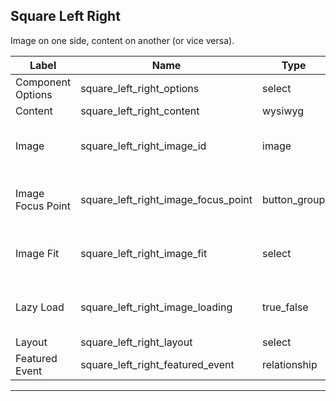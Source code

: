## Square Left Right
Image on one side, content on another (or vice versa).

<table class="ll-fields-table">
  <thead>
    <th>Label</th>
    <th>Name</th>
    <th>Type</th>
    <th>Notes</th>
  </thead>
  <tbody>
        <tr>
          <td>Component Options</td>
          <td>square_left_right_options</td>
          <td>select</td>
          <td></td>
        </tr>
        <tr>
          <td>Content</td>
          <td>square_left_right_content</td>
          <td>wysiwyg</td>
          <td></td>
        </tr>
                    <tr>
                      <td>Image</td>
                      <td>square_left_right_image_id</td>
                      <td>image</td>
                      <td> (Clone of Utility : Image)</td>
                    </tr>
                    <tr>
                      <td>Image Focus Point</td>
                      <td>square_left_right_image_focus_point</td>
                      <td>button_group</td>
                      <td> (Clone of Utility : Image)</td>
                    </tr>
                    <tr>
                      <td>Image Fit</td>
                      <td>square_left_right_image_fit</td>
                      <td>select</td>
                      <td> (Clone of Utility : Image)</td>
                    </tr>
                    <tr>
                      <td>Lazy Load</td>
                      <td>square_left_right_image_loading</td>
                      <td>true_false</td>
                      <td> (Clone of Utility : Image)</td>
                    </tr>
        <tr>
          <td>Layout</td>
          <td>square_left_right_layout</td>
          <td>select</td>
          <td></td>
        </tr>
        <tr>
          <td>Featured Event</td>
          <td>square_left_right_featured_event</td>
          <td>relationship</td>
          <td></td>
        </tr>
  </tbody>
</table>

***